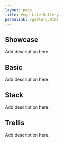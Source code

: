 ```yaml
---
layout: page
title: Vega-Lite Gallery
permalink: /gallery.html
---
```

## Showcase
Add description here.
<div class="gallery" data-gallery-group="Showcase"></div>

## Basic
Add description here.
<div class="gallery" data-gallery-group="Basic"></div>

## Stack
Add description here.
<div class="gallery" data-gallery-group="Stack"></div>

## Trellis
Add description here.
<div class="gallery" data-gallery-group="Trellis"></div>
